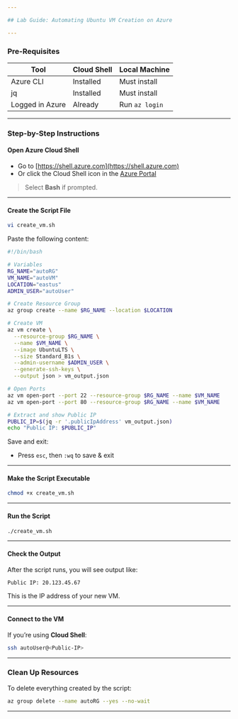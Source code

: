 ```yaml
---

## Lab Guide: Automating Ubuntu VM Creation on Azure

---
```


### **Pre-Requisites**

| Tool            | Cloud Shell | Local Machine       |
|-----------------|-------------|---------------------|
| Azure CLI       | Installed | Must install     |
| jq              | Installed | Must install     |
| Logged in Azure | Already   | Run `az login`   |

---

### Step-by-Step Instructions

#### Open Azure Cloud Shell
- Go to [https://shell.azure.com](https://shell.azure.com)  
- Or click the Cloud Shell icon in the [Azure Portal](https://portal.azure.com)

> Select **Bash** if prompted.

---

#### Create the Script File

```bash
vi create_vm.sh
```

Paste the following content:

```bash
#!/bin/bash

# Variables
RG_NAME="autoRG"
VM_NAME="autoVM"
LOCATION="eastus"
ADMIN_USER="autoUser"

# Create Resource Group
az group create --name $RG_NAME --location $LOCATION

# Create VM
az vm create \
  --resource-group $RG_NAME \
  --name $VM_NAME \
  --image UbuntuLTS \
  --size Standard_B1s \
  --admin-username $ADMIN_USER \
  --generate-ssh-keys \
  --output json > vm_output.json

# Open Ports
az vm open-port --port 22 --resource-group $RG_NAME --name $VM_NAME
az vm open-port --port 80 --resource-group $RG_NAME --name $VM_NAME

# Extract and show Public IP
PUBLIC_IP=$(jq -r '.publicIpAddress' vm_output.json)
echo "Public IP: $PUBLIC_IP"
```

Save and exit:  
- Press `esc`, then `:wq` to save & exit

---

#### Make the Script Executable

```bash
chmod +x create_vm.sh
```

---

#### Run the Script

```bash
./create_vm.sh
```

---

#### Check the Output

After the script runs, you will see output like:

```bash
Public IP: 20.123.45.67
```

This is the IP address of your new VM.

---

#### Connect to the VM

If you’re using **Cloud Shell**:
```bash
ssh autoUser@<Public-IP>
```
---

### Clean Up Resources

To delete everything created by the script:

```bash
az group delete --name autoRG --yes --no-wait
```

---


